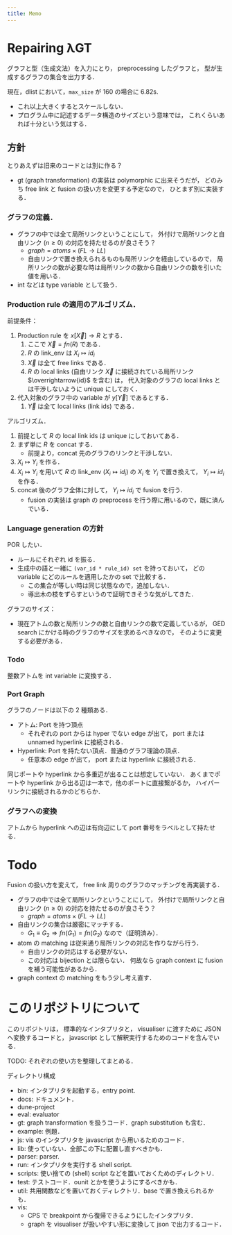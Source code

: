 ```yaml
---
title: Memo
---
```


# Repairing λGT

グラフと型（生成文法）を入力にとり，
preprocessing したグラフと，
型が生成するグラフの集合を出力する．

現在，dlist において，`max_size` が 160 の場合に 6.82s.

- これ以上大きくするとスケールしない．
- プログラム中に記述するデータ構造のサイズという意味では，
  これくらいあれば十分という気はする．

## 方針

とりあえずは旧来のコードとは別に作る？

- gt (graph transformation) の実装は polymorphic に出来そうだが，
  どのみち free link と fusion の扱い方を変更する予定なので，
  ひとまず別に実装する．

### グラフの定義．

- グラフの中では全て局所リンクということにして，
  外付けで局所リンクと自由リンク $(n \geq 0)$ の対応を持たせるのが良さそう？
  - $graph = atoms \times (FL \rightarrow LL)$
  - 自由リンクで置き換えられるものも局所リンクを経由しているので，
    局所リンクの数が必要な時は局所リンクの数から自由リンクの数を引いた値を用いる．
- int などは type variable として扱う．

### Production rule の適用のアルゴリズム．

前提条件：

1. Production rule を
   $x[\overrightarrow{X}] \longrightarrow R$
   とする．
   1. ここで $\overrightarrow{X} = fn(R)$ である．
   2. $R$ の link_env は $X_i \mapsto {id}_i$
   3. $\overrightarrow{X}$ は全て free links である．
   4. $R$ の local links
      (自由リンク $\overrightarrow{X}$ に接続されている局所リンク $\overrightarrow{id}$ を含む)
      は，
      代入対象のグラフの local links とは干渉しないように unique にしておく．
2. 代入対象のグラフ中の variable が $y[\overrightarrow{Y}]$ であるとする．
   1. $\overrightarrow{Y}$ は全て local links (link ids) である．

アルゴリズム．

1. 前提として $R$ の local link ids は unique にしておいてある．
2. まず単に $R$ を concat する．
   - 前提より，concat 先のグラフのリンクと干渉しない．
3. $X_i \mapsto Y_i$ を作る．
4. $X_i \mapsto Y_i$ を用いて $R$ の link_env ($X_i \mapsto {id}_i$) の $X_i$ を $Y_i$ で置き換えて，
   $Y_i \mapsto {id}_i$ を作る．
5. concat 後のグラフ全体に対して， $Y_i \mapsto {id}_i$
   で fusion を行う．
   - fusion の実装は graph の preprocess を行う際に用いるので，既に済んでいる．

### Language generation の方針

POR したい．

- ルールにそれぞれ id を振る．
- 生成中の語と一緒に `(var_id * rule_id) set` を持っておいて，
  どの variable にどのルールを適用したかの set で比較する．
  - この集合が等しい時は同じ状態なので，追加しない．
  - 導出木の枝をずらすというので証明できそうな気がしてきた．

グラフのサイズ：

- 現在アトムの数と局所リンクの数と自由リンクの数で定義しているが，
  GED search にかける時のグラフのサイズを求めるべきなので，
  そのように変更する必要がある．

### Todo

整数アトムを int variable に変換する．

### Port Graph

グラフのノードは以下の 2 種類ある．

- アトム: Port を持つ頂点
  - それぞれの port からは hyper でない edge が出て，
    port または unnamed hyperlink に接続される．
- Hyperlink: Port を持たない頂点．普通のグラフ理論の頂点．
  - 任意本の edge が出て，
    port または hyperlink に接続される．

同じポートや hyperlink から多重辺が出ることは想定していない．
あくまでポートや hyperlink から出る辺は一本で，他のポートに直接繋がるか，
ハイパーリンクに接続されるかのどちらか．

### グラフへの変換

アトムから hyperlink への辺は有向辺にして port 番号をラベルとして持たせる．

# Todo

Fusion の扱い方を変えて，
free link 周りのグラフのマッチングを再実装する．

- グラフの中では全て局所リンクということにして，
  外付けで局所リンクと自由リンク $(n \geq 0)$ の対応を持たせるのが良さそう？
  - $graph = atoms \times (FL \rightarrow LL)$
- 自由リンクの集合は厳密にマッチする．
  - $G_1 \equiv G_2 \Rightarrow fn(G_1) = fn(G_2)$ なので（証明済み）．
- atom の matching は従来通り局所リンクの対応を作りながら行う．
  - 自由リンクの対応はする必要がない．
  - この対応は bijection とは限らない．
    何故なら graph context に fusion を補う可能性があるから．
- graph context の matching をもう少し考え直す．

# このリポジトリについて

このリポジトリは，
標準的なインタプリタと，
visualiser に渡すために JSON へ変換するコードと，
javascript として解釈実行するためのコードを含んでいる．

TODO: それぞれの使い方を整理してまとめる．

ディレクトリ構成

- bin: インタプリタを起動する，entry point.
- docs: ドキュメント．
- dune-project
- eval: evaluator
- gt: graph transformation を扱うコード．graph substitution も含む．
- example: 例題．
- js: vis のインタプリタを javascript から用いるためのコード．
- lib: 使っていない．全部この下に配置し直すべきかも．
- parser: parser.
- run: インタプリタを実行する shell script.
- scripts: 使い捨ての (shell) script などを置いておくためのディレクトリ．
- test: テストコード．ounit とかを使うようにするべきかも．
- util: 共用関数などを置いておくディレクトリ．base で置き換えられるかも．
- vis:
  - CPS で breakpoint から復帰できるようにしたインタプリタ．
  - graph を visualiser が扱いやすい形に変換して json で出力するコード．
